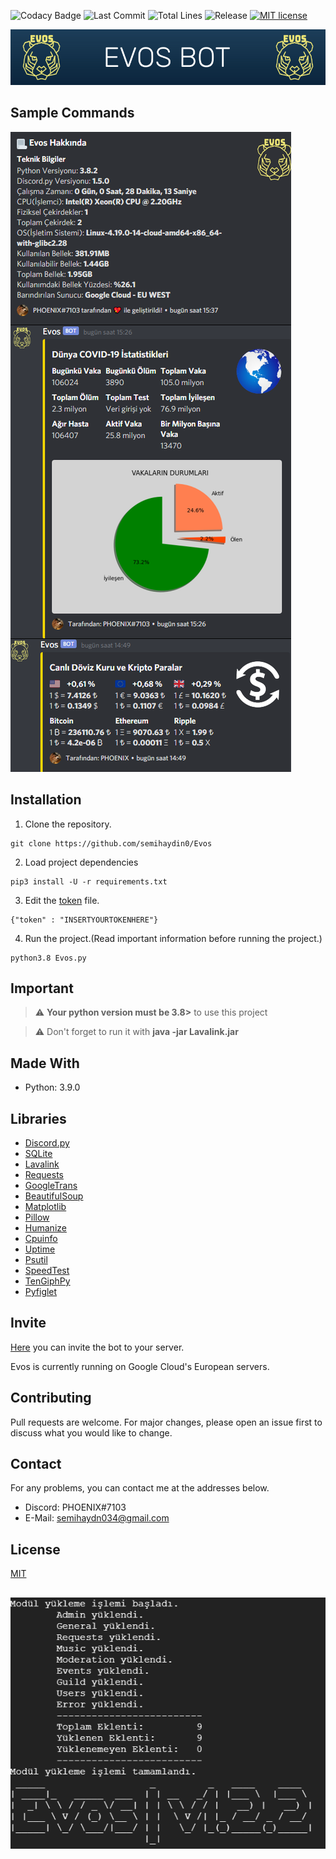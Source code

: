 <!--
*** Semih Aydın 2021
-->

![Codacy Badge](https://app.codacy.com/project/badge/Grade/4c254313de2d4ca0a5d6d5813b981117)
![Last Commit](https://img.shields.io/github/last-commit/semihaydin0/Evos)
![Total Lines](https://img.shields.io/tokei/lines/github/semihaydin0/Evos)
![Release](https://img.shields.io/github/v/release/semihaydin0/Evos)
[![MIT license](https://img.shields.io/badge/License-MIT-blue.svg)](https://lbesson.mit-license.org/)

![Evos](./images/evosBanner.jpg)

## Sample Commands

![Example](./images/exampleCommands.png)

## Installation
  1. Clone the repository.
```
git clone https://github.com/semihaydin0/Evos
```
  2. Load project dependencies
```
pip3 install -U -r requirements.txt
```
  3. Edit the [token](https://github.com/semihaydin0/Evos/blob/main/data/Token.json) file.
```
{"token" : "INSERTYOURTOKENHERE"}
```
  4. Run the project.(Read important information before running the project.)
```
python3.8 Evos.py
```

## Important

> :warning: **Your python version must be 3.8>** to use this project

> :warning: Don't forget to run it with **java -jar Lavalink.jar**

## Made With

*   Python: 3.9.0

## Libraries

*   [Discord.py](https://github.com/Rapptz/discord.py)
*   [SQLite](https://github.com/sqlite/sqlite)
*   [Lavalink](https://github.com/Frederikam/Lavalink)
*   [Requests](https://github.com/psf/requests)
*   [GoogleTrans](https://github.com/ssut/py-googletrans)
*   [BeautifulSoup](https://www.crummy.com/software/BeautifulSoup/bs4/doc/)
*   [Matplotlib](https://github.com/matplotlib/matplotlib)
*   [Pillow](https://github.com/python-pillow/Pillow)
*   [Humanize](https://github.com/jmoiron/humanize)
*   [Cpuinfo](https://github.com/workhorsy/py-cpuinfo)
*   [Uptime](https://github.com/Cairnarvon/uptime)
*   [Psutil](https://github.com/giampaolo/psutil)
*   [SpeedTest](https://github.com/sivel/speedtest-cli)
*   [TenGiphPy](https://github.com/realSnosh/TenGiphPy)
*   [Pyfiglet](https://github.com/pwaller/pyfiglet)

## Invite

[Here](https://discord.com/api/oauth2/authorize?client_id=675459603420545056&permissions=8&scope=bot) you can invite the bot to your server.

Evos is currently running on Google Cloud's European servers.

## Contributing
Pull requests are welcome. For major changes, please open an issue first to discuss what you would like to change.

## Contact
For any problems, you can contact me at the addresses below.
*   Discord: PHOENIX#7103
*   E-Mail: semihaydn034@gmail.com

## License
[MIT](https://choosealicense.com/licenses/mit/)

##
![Demo](./images/demo.png)
